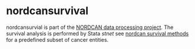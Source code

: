 # nordcansurvival

nordcansurvial is part of the [NORDCAN data processing project](https://github.com/CancerRegistryOfNorway/NORDCAN/wiki). The survival analysis is performed by Stata *stnet* see [nordcan survival methods](https://github.com/CancerRegistryOfNorway/NORDCAN/wiki/nordcansurvival) for a predefined subset of cancer entities. 
